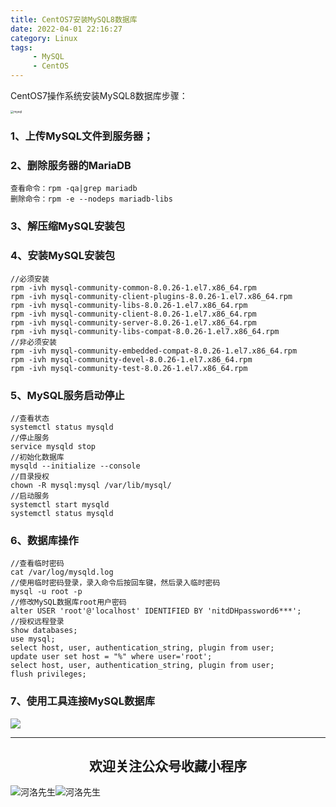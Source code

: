 ```yaml
---
title: CentOS7安装MySQL8数据库
date: 2022-04-01 22:16:27
category: Linux
tags: 
     - MySQL
     - CentOS
---
```


CentOS7操作系统安装MySQL8数据库步骤：

<img src="https://s2.loli.net/2022/06/06/wYmoFPV5Cb67fEs.png" alt="mysql" style="zoom:33%;" />

### 1、上传MySQL文件到服务器；

### 2、删除服务器的MariaDB

```
查看命令：rpm -qa|grep mariadb
删除命令：rpm -e --nodeps mariadb-libs
```

### 3、解压缩MySQL安装包

### 4、安装MySQL安装包

```
//必须安装
rpm -ivh mysql-community-common-8.0.26-1.el7.x86_64.rpm
rpm -ivh mysql-community-client-plugins-8.0.26-1.el7.x86_64.rpm
rpm -ivh mysql-community-libs-8.0.26-1.el7.x86_64.rpm
rpm -ivh mysql-community-client-8.0.26-1.el7.x86_64.rpm
rpm -ivh mysql-community-server-8.0.26-1.el7.x86_64.rpm
rpm -ivh mysql-community-libs-compat-8.0.26-1.el7.x86_64.rpm
//非必须安装
rpm -ivh mysql-community-embedded-compat-8.0.26-1.el7.x86_64.rpm
rpm -ivh mysql-community-devel-8.0.26-1.el7.x86_64.rpm
rpm -ivh mysql-community-test-8.0.26-1.el7.x86_64.rpm
```

### 5、MySQL服务启动停止

```
//查看状态
systemctl status mysqld
//停止服务
service mysqld stop
//初始化数据库
mysqld --initialize --console
//目录授权
chown -R mysql:mysql /var/lib/mysql/
//启动服务
systemctl start mysqld
systemctl status mysqld
```

<!--more-->

### 6、数据库操作

```
//查看临时密码
cat /var/log/mysqld.log
//使用临时密码登录，录入命令后按回车键，然后录入临时密码
mysql -u root -p
//修改MySQL数据库root用户密码
alter USER 'root'@'localhost' IDENTIFIED BY 'nitdDHpassword6***';
//授权远程登录
show databases;
use mysql;
select host, user, authentication_string, plugin from user;
update user set host = "%" where user='root';
select host, user, authentication_string, plugin from user;
flush privileges;
```

### 7、使用工具连接MySQL数据库



![](https://s2.loli.net/2022/06/24/cxZCrmoFPD5JSuv.gif)


---

## <center>欢迎关注公众号收藏小程序</center>

![河洛先生](https://s2.loli.net/2022/06/23/bYdtKDC2U5J7iWr.jpg)![河洛先生](https://s2.loli.net/2022/06/23/PlUgz5KSHm7OBke.jpg)
